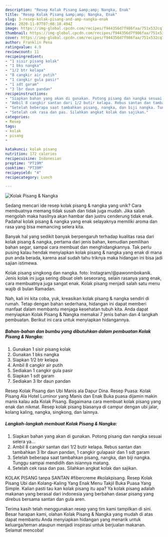 ```yaml
---
description: "Resep Kolak Pisang &amp;amp; Nangka, Enak"
title: "Resep Kolak Pisang &amp;amp; Nangka, Enak"
slug: 3-resep-kolak-pisang-and-amp-nangka-enak
date: 2020-11-07T07:08:18.494Z
image: https://img-global.cpcdn.com/recipes/f944356d7f986faa/751x532cq70/kolak-pisang-nangka-foto-resep-utama.jpg
thumbnail: https://img-global.cpcdn.com/recipes/f944356d7f986faa/751x532cq70/kolak-pisang-nangka-foto-resep-utama.jpg
cover: https://img-global.cpcdn.com/recipes/f944356d7f986faa/751x532cq70/kolak-pisang-nangka-foto-resep-utama.jpg
author: Franklin Pena
ratingvalue: 4.9
reviewcount: 11
recipeingredient:
- "1 sisir pisang kolak"
- "1 bks nangka"
- "1/2 btr kelapa"
- "8 cangkir air putih"
- "1 cangkir gula pasir"
- "1 sdt garam"
- "3 lbr daun pandan"
recipeinstructions:
- "Siapkan bahan yang akan di gunakan. Potong pisang dan nangka sesuai selera ya..."
- "Ambil 8 cangkir santan dari 1/2 butir kelapa. Rebus santan dan tambahkan 3 lbr daun pandan, 1 cangkir gulapasir dan 1 sdt garam"
- "Setelah beberapa saat tambahkan pisang, nangka, dan biji nangka. Tunggu sampai mendidih dan isiannya matang."
- "Setelah cek rasa dan pas. Silahkan angkat kolak dan sajikan."
categories:
- Resep
tags:
- kolak
- pisang
- 

katakunci: kolak pisang  
nutrition: 172 calories
recipecuisine: Indonesian
preptime: "PT19M"
cooktime: "PT39M"
recipeyield: "4"
recipecategory: Lunch

---
```



![Kolak Pisang &amp; Nangka](https://img-global.cpcdn.com/recipes/f944356d7f986faa/751x532cq70/kolak-pisang-nangka-foto-resep-utama.jpg)

Sedang mencari ide resep kolak pisang &amp; nangka yang unik? Cara membuatnya memang tidak susah dan tidak juga mudah. Jika salah mengolah maka hasilnya akan hambar dan justru cenderung tidak enak. Padahal kolak pisang &amp; nangka yang enak selayaknya memiliki aroma dan rasa yang bisa memancing selera kita.

Banyak hal yang sedikit banyak berpengaruh terhadap kualitas rasa dari kolak pisang &amp; nangka, pertama dari jenis bahan, kemudian pemilihan bahan segar, sampai cara membuat dan menghidangkannya. Tak perlu pusing kalau hendak menyiapkan kolak pisang &amp; nangka yang enak di mana pun anda berada, karena asal sudah tahu triknya maka hidangan ini bisa jadi sajian istimewa.

Kolak pisang singkong dan nangka. foto: Instagram/@pawonmbokanik. Jenis kolak ini juga sering dibuat oleh seseorang, selain rasanya yang enak, cara membuatnya juga sangat enak. Kolak pisang menjadi salah satu menu wajib di bulan Ramadan.


Nah, kali ini kita coba, yuk, kreasikan kolak pisang &amp; nangka sendiri di rumah. Tetap dengan bahan sederhana, hidangan ini dapat memberi manfaat dalam membantu menjaga kesehatan tubuh kita. Anda dapat menyiapkan Kolak Pisang &amp; Nangka memakai 7 jenis bahan dan 4 langkah pembuatan. Berikut ini cara untuk menyiapkan hidangannya.

<!--inarticleads1-->

##### Bahan-bahan dan bumbu yang dibutuhkan dalam pembuatan Kolak Pisang &amp; Nangka:

1. Gunakan 1 sisir pisang kolak
1. Gunakan 1 bks nangka
1. Siapkan 1/2 btr kelapa
1. Ambil 8 cangkir air putih
1. Sediakan 1 cangkir gula pasir
1. Siapkan 1 sdt garam
1. Sediakan 3 lbr daun pandan


Resep Kolak Pisang dan Ubi Manis ala Dapur Dina. Resep Puasa: Kolak Pisang Ala Hotel Luminor yang Manis dan Enak Buka puasa dijamin makin manis kalau ada Kolak Pisang. Bagaimana cara membuat kolak pisang yang enak dan nikmat. Resep kolak pisang biasanya di campur dengan ubi jalar, kolang kaling, nangka, singkong, dan lainnya. 

<!--inarticleads2-->

##### Langkah-langkah membuat Kolak Pisang &amp; Nangka:

1. Siapkan bahan yang akan di gunakan. Potong pisang dan nangka sesuai selera ya...
1. Ambil 8 cangkir santan dari 1/2 butir kelapa. Rebus santan dan tambahkan 3 lbr daun pandan, 1 cangkir gulapasir dan 1 sdt garam
1. Setelah beberapa saat tambahkan pisang, nangka, dan biji nangka. Tunggu sampai mendidih dan isiannya matang.
1. Setelah cek rasa dan pas. Silahkan angkat kolak dan sajikan.


KOLAK PISANG tanpa SANTAN #fibercreme #kolakpisang. Resep Kolak Pisang Ubi dan Kolang-Kaling Yang Enak Menu Takjil Buka Puasa Yang Simple. Kalian pasti tau kan kolak pisang itu apa? Ya kolak pisang adalah makanan yang berasal dari indonesia yang berbahan dasar pisang yang direbus bersama santan dan gula aren. 

Terima kasih telah menggunakan resep yang tim kami tampilkan di sini. Besar harapan kami, olahan Kolak Pisang &amp; Nangka yang mudah di atas dapat membantu Anda menyiapkan hidangan yang menarik untuk keluarga/teman ataupun menjadi inspirasi untuk berjualan makanan. Selamat mencoba!
